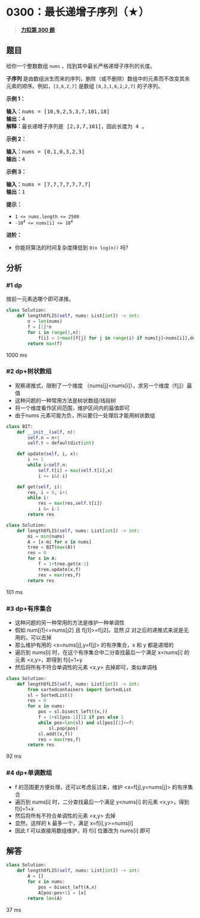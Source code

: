 # 0300：最长递增子序列（★）


> <u>**[力扣第 300 题](https://leetcode.cn/problems/longest-increasing-subsequence/)**</u>

## 题目

<p>给你一个整数数组 <code>nums</code> ，找到其中最长严格递增子序列的长度。</p>

<p><strong>子序列 </strong>是由数组派生而来的序列，删除（或不删除）数组中的元素而不改变其余元素的顺序。例如，<code>[3,6,2,7]</code> 是数组 <code>[0,3,1,6,2,2,7]</code> 的<span data-keyword="subsequence-array">子序列</span>。</p>


<p><strong>示例 1：</strong></p>

<pre>
<strong>输入：</strong>nums = [10,9,2,5,3,7,101,18]
<strong>输出：</strong>4
<strong>解释：</strong>最长递增子序列是 [2,3,7,101]，因此长度为 4 。
</pre>

<p><strong>示例 2：</strong></p>

<pre>
<strong>输入：</strong>nums = [0,1,0,3,2,3]
<strong>输出：</strong>4
</pre>

<p><strong>示例 3：</strong></p>

<pre>
<strong>输入：</strong>nums = [7,7,7,7,7,7,7]
<strong>输出：</strong>1
</pre>



<p><strong>提示：</strong></p>

<ul>
<li><code>1 &lt;= nums.length &lt;= 2500</code></li>
<li><code>-10<sup>4</sup> &lt;= nums[i] &lt;= 10<sup>4</sup></code></li>
</ul>



<p><b>进阶：</b></p>

<ul>
<li>你能将算法的时间复杂度降低到 <code>O(n log(n))</code> 吗?</li>
</ul>


## 分析

### #1 dp

按前一元素选哪个即可递推。

```python
class Solution:
    def lengthOfLIS(self, nums: List[int]) -> int:
        n = len(nums)
        f = [1]*n
        for i in range(1,n):
            f[i] = 1+max([f[j] for j in range(i) if nums[j]<nums[i]],default=0)
        return max(f)
```
1000 ms

### #2 dp+树状数组

- 观察递推式，限制了一个维度 （nums[j]<nums[i]），求另一个维度（f[j]）最值
- 这种问题的一种常用方法是树状数组/线段树
- 将一个维度看作区间范围，维护区间内的最值即可
- 由于nums 元素可能为负，所以要归一处理后才能用树状数组


```python
class BIT:
    def __init__(self, n):
        self.n = n+1
        self.t = defaultdict(int)

    def update(self, i, x):
        i += 1
        while i<self.n:
            self.t[i] = max(self.t[i],x)
            i += i&(-i)

    def get(self, i):
        res, i = 0, i+1
        while i:
            res = max(res,self.t[i])
            i &= i-1
        return res

class Solution:
    def lengthOfLIS(self, nums: List[int]) -> int:
        mi = min(nums)
        A = [x-mi for x in nums]
        tree = BIT(max(A))
        res = 0
        for x in A:
            f = 1+tree.get(x-1)
            tree.update(x,f)
            res = max(res,f)
        return res
```
101 ms

### #3 dp+有序集合

- 这种问题的另一种常用的方法是维护一种单调性
- 假如 num[j1]<=nums[j2] 且 f[j1]>=f[j2]，显然 j2 对之后的递推式来说是无用的，可以去掉
- 那么维护有用的 <x=nums[j],y=f[j]> 的有序集合，x 和 y 都是递增的
- 遍历到 nums[i] 时，在这个有序集合中二分查找最后一个满足 x<nums[i] 的元素 <x,y>，即得到 f[i]=1+y
- 然后将所有不符合单调性的元素 <x,y> 去掉即可，类似单调栈

```python
class Solution:
    def lengthOfLIS(self, nums: List[int]) -> int:
        from sortedcontainers import SortedList
        sl = SortedList()
        res = 0
        for x in nums:
            pos = sl.bisect_left((x,))
            f = 1+sl[pos-1][1] if pos else 1
            while pos<len(sl) and sl[pos][1]<=f:
                sl.pop(pos)
            sl.add((x,f))
            res = max(res,f)
        return res
```
92 ms

### #4 dp+单调数组

- f 的范围更方便处理，还可以考虑反过来，维护  <x=f[j],y=nums[j]> 的有序集合
- 遍历到 nums[i] 时，二分查找最后一个满足 y<nums[i] 的元素 <x,y>，得到 f[i]=1+x
- 然后将所有不符合单调性的元素 <x,y> 去掉
- 显然，这样的 k 最多一个，满足 x=f[i],y>=nums[i]
- 因此 f 可以直接用数组维护，将 f[i] 位置改为 nums[i] 即可

## 解答

```python
class Solution:
    def lengthOfLIS(self, nums: List[int]) -> int:
        A = []
        for x in nums:
            pos = bisect_left(A,x)
            A[pos:pos+1] = [x]
        return len(A)
```
37 ms

